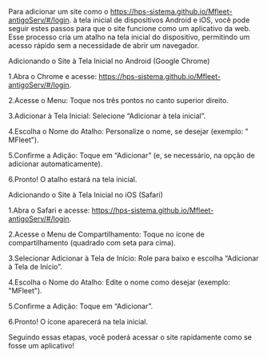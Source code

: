 Para adicionar um site como o https://hps-sistema.github.io/Mfleet-antigoServ/#/login. à tela inicial de dispositivos Android e iOS, você pode seguir estes passos para que o site funcione como um aplicativo da web.
Esse processo cria um atalho na tela inicial do dispositivo, permitindo um acesso rápido sem a necessidade de abrir um navegador.

Adicionando o Site à Tela Inicial no Android (Google Chrome)

1.Abra o Chrome e acesse: https://hps-sistema.github.io/Mfleet-antigoServ/#/login.

2.Acesse o Menu: Toque nos três pontos no canto superior direito.

3.Adicionar à Tela Inicial: Selecione “Adicionar à tela inicial”.

4.Escolha o Nome do Atalho: Personalize o nome, se desejar (exemplo: " MFleet").

5.Confirme a Adição: Toque em “Adicionar” (e, se necessário, na opção de adicionar automaticamente).

6.Pronto! O atalho estará na tela inicial.

Adicionando o Site à Tela Inicial no iOS (Safari)

1.Abra o Safari e acesse: https://hps-sistema.github.io/Mfleet-antigoServ/#/login.

2.Acesse o Menu de Compartilhamento: Toque no ícone de compartilhamento (quadrado com seta para cima).

3.Selecionar Adicionar à Tela de Início: Role para baixo e escolha “Adicionar à Tela de Início”.

4.Escolha o Nome do Atalho: Edite o nome como desejar (exemplo: "MFleet").

5.Confirme a Adição: Toque em “Adicionar”.

6.Pronto! O ícone aparecerá na tela inicial.

Seguindo essas etapas, você poderá acessar o site rapidamente como se fosse um aplicativo!
